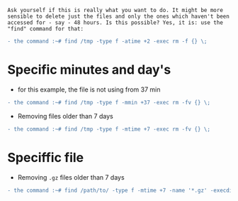 `Ask yourself if this is really what you want to do. It might be more sensible to delete just the files and only the ones which haven't been accessed for - say - 48 hours. Is this possible? Yes, it is: use the "find" command for that:`

```diff
- the command :~# find /tmp -type f -atime +2 -exec rm -f {} \;
```
# Specific minutes and day's
 - for this example, the file is not using from 37 min
```diff
- the command :~# find /tmp -type f -mmin +37 -exec rm -fv {} \;
```
- Removing files older than 7 days
```diff
- the command :~# find /tmp -type f -mtime +7 -exec rm -fv {} \; 
```
# Speciffic file 
- Removing `.gz` files older than 7 days

```diff
- the command :~# find /path/to/ -type f -mtime +7 -name '*.gz' -execdir rm -- '{}' \;
```

